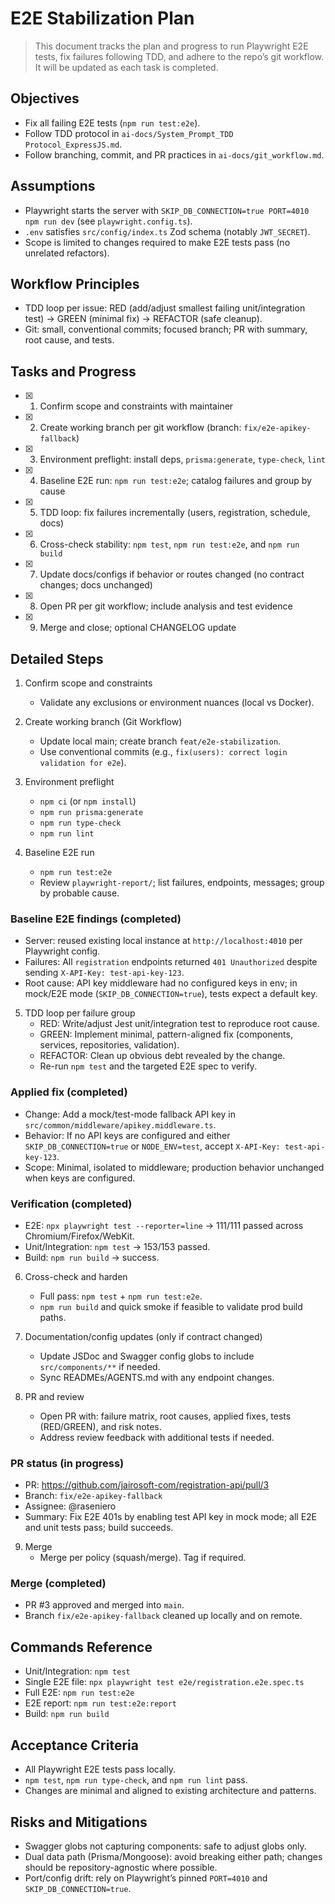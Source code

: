 # E2E Stabilization Plan

> This document tracks the plan and progress to run Playwright E2E tests, fix failures following TDD, and adhere to the repo’s git workflow. It will be updated as each task is completed.

## Objectives

- Fix all failing E2E tests (`npm run test:e2e`).
- Follow TDD protocol in `ai-docs/System_Prompt_TDD Protocol_ExpressJS.md`.
- Follow branching, commit, and PR practices in `ai-docs/git_workflow.md`.

## Assumptions

- Playwright starts the server with `SKIP_DB_CONNECTION=true PORT=4010 npm run dev` (see `playwright.config.ts`).
- `.env` satisfies `src/config/index.ts` Zod schema (notably `JWT_SECRET`).
- Scope is limited to changes required to make E2E tests pass (no unrelated refactors).

## Workflow Principles

- TDD loop per issue: RED (add/adjust smallest failing unit/integration test) → GREEN (minimal fix) → REFACTOR (safe cleanup).
- Git: small, conventional commits; focused branch; PR with summary, root cause, and tests.

## Tasks and Progress

- [x] 1. Confirm scope and constraints with maintainer
- [x] 2. Create working branch per git workflow (branch: `fix/e2e-apikey-fallback`)
- [x] 3. Environment preflight: install deps, `prisma:generate`, `type-check`, `lint`
- [x] 4. Baseline E2E run: `npm run test:e2e`; catalog failures and group by cause
- [x] 5. TDD loop: fix failures incrementally (users, registration, schedule, docs)
- [x] 6. Cross-check stability: `npm test`, `npm run test:e2e`, and `npm run build`
- [x] 7. Update docs/configs if behavior or routes changed (no contract changes; docs unchanged)
- [x] 8. Open PR per git workflow; include analysis and test evidence
- [x] 9. Merge and close; optional CHANGELOG update

## Detailed Steps

1. Confirm scope and constraints
   - Validate any exclusions or environment nuances (local vs Docker).

2. Create working branch (Git Workflow)
   - Update local main; create branch `feat/e2e-stabilization`.
   - Use conventional commits (e.g., `fix(users): correct login validation for e2e`).

3. Environment preflight
   - `npm ci` (or `npm install`)
   - `npm run prisma:generate`
   - `npm run type-check`
   - `npm run lint`

4. Baseline E2E run
   - `npm run test:e2e`
   - Review `playwright-report/`; list failures, endpoints, messages; group by probable cause.

### Baseline E2E findings (completed)

- Server: reused existing local instance at `http://localhost:4010` per Playwright config.
- Failures: All `registration` endpoints returned `401 Unauthorized` despite sending `X-API-Key: test-api-key-123`.
- Root cause: API key middleware had no configured keys in env; in mock/E2E mode (`SKIP_DB_CONNECTION=true`), tests expect a default key.

5. TDD loop per failure group
   - RED: Write/adjust Jest unit/integration test to reproduce root cause.
   - GREEN: Implement minimal, pattern-aligned fix (components, services, repositories, validation).
   - REFACTOR: Clean up obvious debt revealed by the change.
   - Re-run `npm test` and the targeted E2E spec to verify.

### Applied fix (completed)

- Change: Add a mock/test-mode fallback API key in `src/common/middleware/apikey.middleware.ts`.
- Behavior: If no API keys are configured and either `SKIP_DB_CONNECTION=true` or `NODE_ENV=test`, accept `X-API-Key: test-api-key-123`.
- Scope: Minimal, isolated to middleware; production behavior unchanged when keys are configured.

### Verification (completed)

- E2E: `npx playwright test --reporter=line` → 111/111 passed across Chromium/Firefox/WebKit.
- Unit/Integration: `npm test` → 153/153 passed.
- Build: `npm run build` → success.

6. Cross-check and harden
   - Full pass: `npm test` + `npm run test:e2e`.
   - `npm run build` and quick smoke if feasible to validate prod build paths.

7. Documentation/config updates (only if contract changed)
   - Update JSDoc and Swagger config globs to include `src/components/**` if needed.
   - Sync READMEs/AGENTS.md with any endpoint changes.

8. PR and review
   - Open PR with: failure matrix, root causes, applied fixes, tests (RED/GREEN), and risk notes.
   - Address review feedback with additional tests if needed.

### PR status (in progress)

- PR: https://github.com/jairosoft-com/registration-api/pull/3
- Branch: `fix/e2e-apikey-fallback`
- Assignee: @raseniero
- Summary: Fix E2E 401s by enabling test API key in mock mode; all E2E and unit tests pass; build succeeds.

9. Merge
   - Merge per policy (squash/merge). Tag if required.

### Merge (completed)

- PR #3 approved and merged into `main`.
- Branch `fix/e2e-apikey-fallback` cleaned up locally and on remote.

## Commands Reference

- Unit/Integration: `npm test`
- Single E2E file: `npx playwright test e2e/registration.e2e.spec.ts`
- Full E2E: `npm run test:e2e`
- E2E report: `npm run test:e2e:report`
- Build: `npm run build`

## Acceptance Criteria

- All Playwright E2E tests pass locally.
- `npm test`, `npm run type-check`, and `npm run lint` pass.
- Changes are minimal and aligned to existing architecture and patterns.

## Risks and Mitigations

- Swagger globs not capturing components: safe to adjust globs only.
- Dual data path (Prisma/Mongoose): avoid breaking either path; changes should be repository-agnostic where possible.
- Port/config drift: rely on Playwright’s pinned `PORT=4010` and `SKIP_DB_CONNECTION=true`.
